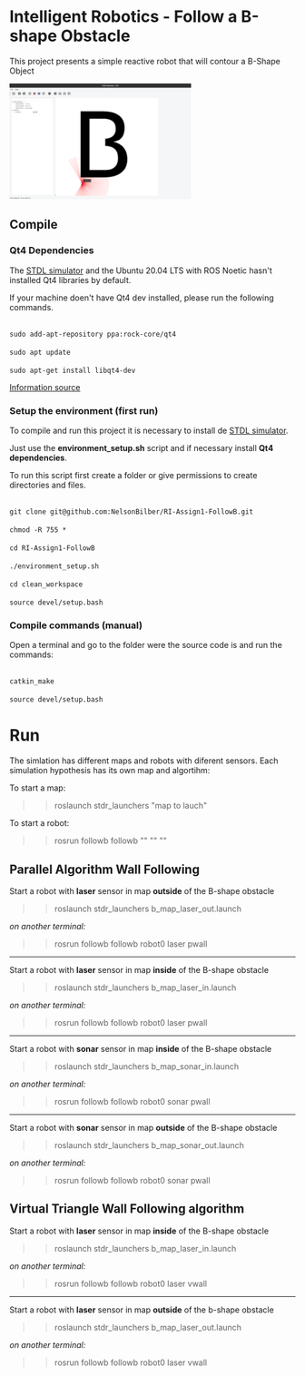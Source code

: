# Intelligent Robotics - Follow a B-shape Obstacle

This project presents a simple reactive robot that will contour a B-Shape Object

![cover](./imgs/cover.png)


## Compile


### Qt4 Dependencies

The [STDL simulator](http://wiki.ros.org/stdr_simulator) and the Ubuntu 20.04 LTS with ROS Noetic hasn't installed Qt4 libraries by default.

If your machine doen't have Qt4 dev installed, please run the following commands.

```

sudo add-apt-repository ppa:rock-core/qt4

sudo apt update

sudo apt-get install libqt4-dev

```

[Information source](https://www-icode9-com.translate.goog/content-3-978636.html?_x_tr_sl=auto&_x_tr_tl=en&_x_tr_hl=pt-PT&_x_tr_pto=nui#google_vignette)



### Setup the environment (first run)

To compile and run this project it is necessary to install de [STDL simulator](http://wiki.ros.org/stdr_simulator). 

Just use the **environment_setup.sh** script and if necessary install **Qt4 dependencies**. 

To run this script first create a folder or give permissions to create directories and files.

```

git clone git@github.com:NelsonBilber/RI-Assign1-FollowB.git

chmod -R 755 *

cd RI-Assign1-FollowB

./environment_setup.sh 

cd clean_workspace

source devel/setup.bash

```


### Compile commands (manual)

Open a terminal and go to the folder were the source code is and run the commands:

```

catkin_make

source devel/setup.bash

```


# Run 

The simlation has different maps and robots with diferent sensors. Each simulation hypothesis has its own map and algortihm:

To start a map: 

>> roslaunch stdr_launchers "map to lauch"


To start a robot:

>> rosrun followb followb "<robot>" "<sensor>" "<algorithm>"


## Parallel Algorithm Wall Following

Start a robot with **laser** sensor in map **outside** of the B-shape obstacle

>> roslaunch stdr_launchers b_map_laser_out.launch

*on another terminal:*

>> rosrun followb followb robot0 laser pwall


***

Start a robot with **laser** sensor in map **inside** of the B-shape obstacle

>> roslaunch stdr_launchers b_map_laser_in.launch

*on another terminal:*

>> rosrun followb followb robot0 laser pwall


***

Start a robot with **sonar** sensor in map **inside** of the B-shape obstacle

>> roslaunch stdr_launchers b_map_sonar_in.launch

*on another terminal:*

>> rosrun followb followb robot0 sonar pwall

***

Start a robot with **sonar** sensor in map **outside** of the B-shape obstacle

>> roslaunch stdr_launchers b_map_sonar_out.launch
 
*on another terminal:*

>> rosrun followb followb robot0 sonar pwall



## Virtual Triangle Wall Following algorithm

Start a robot with **laser** sensor in map **inside** of the B-shape obstacle

>> roslaunch stdr_launchers b_map_laser_in.launch

*on another terminal:* 

>> rosrun followb followb robot0 laser vwall


***

Start a robot with **laser** sensor in map **outside** of the b-shape obstacle

>> roslaunch stdr_launchers b_map_laser_out.launch

*on another terminal:*

>> rosrun followb followb robot0 laser vwall
